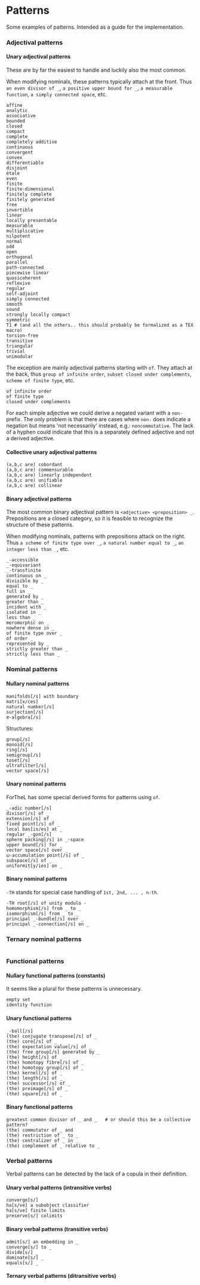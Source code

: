 # Patterns


Some examples of patterns.
Intended as a guide for the implementation.


### Adjectival patterns

#### Unary adjectival patterns

These are by far the easiest to handle and luckily also the most common.

When modifying nominals, these patterns typically attach at the front.
Thus `an even divisor of _`, `a positive upper bound for _`,
 `a measurable function`, `a simply connected space`, etc.

```
affine
analytic
associative
bounded
closed
compact
complete
completely additive
continuous
convergent
convex
differentiable
disjoint
étale
even
finite
finite-dimensional
finitely complete
finitely generated
free
invertible
linear
locally presentable
measurable
multiplicative
nilpotent
normal
odd
open
orthogonal
parallel
path-connected
piecewise linear
quasicoherent
reflexive
regular
self-adjoint
simply connected
smooth
sound
strongly locally compact
symmetric
T1 # (and all the others.. this should probably be formalized as a TEX macro)
torsion-free
transitive
triangular
trivial
unimodular
```

The exception are mainly adjectival patterns starting with `of`.
They attach at the back, thus `group of infinite order`,
`subset closed under complements`, `scheme of finite type`, etc.

```
of infinite order
of finite type
closed under complements
```

For each simple adjective we could derive a negated variant with a `non-` prefix.
The only problem is that there are cases where `non-` does indicate a negation but
means 'not necessarily' instead, e.g.: `noncommutative`.
The lack of a hyphen could indicate that this is a separately defined adjective
and not a derived adjective.


#### Collective unary adjectival patterns

```
(a,b,c are) cobordant
(a,b,c are) commensurable
(a,b,c are) linearly independent
(a,b,c are) unifiable
(a,b,c are) collinear
```

#### Binary adjectival patterns

The most common binary adjectival pattern is `<adjective> <preposition> _`.
Prepositions are a closed category,
so it is feasible to recognize the structure of these patterns.

When modifying nominals, patterns with prepositions attack on the right.
Thus `a scheme of finite type over _`, `a natural number equal to _`,
`an integer less than _`, etc.

```
_-accessible
_-equivariant
_-transfinite
continuous on _
divisible by _
equal to _
full in _
generated by _
greater than _
incident with _
isolated in _
less than _
meromorphic on _
nowhere dense in _
of finite type over _
of order _
represented by _
strictly greater than _
strictly less than _
```




### Nominal patterns

#### Nullary nominal patterns

```
manifolds[/s] with boundary
matri[x/ces]
natural number[/s]
surjection[/s]
σ-algebra[/s]
```

Structures:

```
group[/s]
monoid[/s]
ring[/s]
semigroup[/s]
toset[/s]
ultrafilter[/s]
vector space[/s]
```


#### Unary nominal patterns

ForTheL has some special derived forms for patterns using `of`.


```
_-adic number[/s]
divisor[/s] of _
extension[/s] of _
fixed point[/s] of _
local bas[is/es] at _
regular _-gon[/s]
sphere packing[/s] in _-space
upper bound[/s] for _
vector space[/s] over _
𝜔-accumulation point[/s] of _
subspace[/s] of _
uniformit[y/ies] on _
```


#### Binary nominal patterns

`-TH` stands for special case handling of `1st, 2nd, ... , n-th`.

```
-TH root[/s] of unity modulo -
homomorphism[/s] from _ to _
isomorphism[/s] from _ to _
principal _-bundle[/s] over _
principal _-connection[/s] on _
```

### Ternary nominal patterns

```
```


### Functional patterns

#### Nullary functional patterns (constants)

It seems like a plural for these patterns is unnecessary.

```
empty set
identity function
```

#### Unary functional patterns

```
_-ball[/s]
(the) conjugate transpose[/s] of _
(the) core[/s] of _
(the) expectation value[/s] of _
(the) free group[/s] generated by _
(the) height[/s] of _
(the) homotopy fibre[/s] of _
(the) homotopy group[/s] of _
(the) kernel[/s] of _
(the) length[/s] of _
(the) successor[/s] of _
(the) preimage[/s] of _
(the) square[/s] of _
```

#### Binary functional patterns

```
greatest common divisor of _ and _   # or should this be a collective pattern?
(the) commutator of _ and
(the) restriction of _ to _
(the) centralizer of _ in _
(the) complement of _ relative to _
```





### Verbal patterns

Verbal patterns can be detected by the lack of a copula in their definition.

#### Unary verbal patterns (intransitive verbs)

```
converge[s/]
ha[s/ve] a subobject classifier
ha[s/ve] finite limits
preserve[s/] colimits
```

#### Binary verbal patterns (transitive verbs)

```
admit[s/] an embedding in _
converge[s/] to _
divide[s/] _
dominate[s/] _
equals[s/] _
```

#### Ternary verbal patterns (ditransitive verbs)
